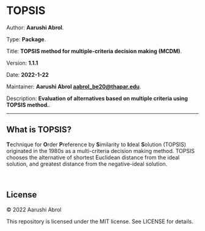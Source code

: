 # TOPSIS

Author: **Aarushi Abrol**.

Type: **Package**.

Title: **TOPSIS method for multiple-criteria decision making (MCDM)**.

Version: **1.1.1**

Date: **2022-1-22**

Maintainer: **Aarushi Abrol <aabrol_be20@thapar.edu>**.

Description: **Evaluation of alternatives based on multiple criteria using TOPSIS method.**.

---

## What is TOPSIS?

**T**echnique for **O**rder **P**reference by **S**imilarity to **I**deal **S**olution
(TOPSIS) originated in the 1980s as a multi-criteria decision making method.
TOPSIS chooses the alternative of shortest Euclidean distance from the ideal solution,
and greatest distance from the negative-ideal solution.

<br>

## License
© 2022 Aarushi Abrol

This repository is licensed under the MIT license. See LICENSE for details.


